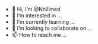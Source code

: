 - 👋 Hi, I’m @Nhilimed
- 👀 I’m interested in ...
- 🌱 I’m currently learning ...
- 💞️ I’m looking to collaborate on ...
- 📫 How to reach me ...

<!---
Nhilimed/Nhilimed is a ✨ special ✨ repository because its `README.md` (this file) appears on your GitHub profile.
You can click the Preview link to take a look at your changes.
--->
